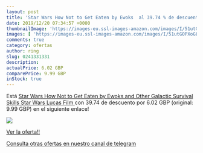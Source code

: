 ```yaml
---
layout: post
title: 'Star Wars How Not to Get Eaten by Ewoks  al 39.74 % de descuento'
date: 2019/12/20 07:34:57 +0000
thumbnailImage: 'https://images-eu.ssl-images-amazon.com/images/I/51utGOPXoGL._SL200_.jpg'
images: [ 'https://images-eu.ssl-images-amazon.com/images/I/51utGOPXoGL._SL200_.jpg' ]
comments: true
category: ofertas
author: ring
slug: 0241331331
description:
actualPrice: 6.02 GBP
comparePrice: 9.99 GBP
inStock: true
---
```


Está [Star Wars How Not to Get Eaten by Ewoks and Other Galactic Survival Skills  Star Wars Lucas Film ](https://www.amazon.com/dp/0241331331/?tag=redken08-20) con 39.74 de descuento por 6.02 GBP (original: 9.99 GBP) en el siguiente enlace!

[![](https://images-eu.ssl-images-amazon.com/images/I/51utGOPXoGL._SL200_.jpg)](https://www.amazon.com/dp/0241331331/?tag=redken08-20)

[Ver la oferta!!](https://www.amazon.com/dp/0241331331/?tag=redken08-20)

[Consulta otras ofertas en nuestro canal de telegram](https://t.me/s/ofertas25)
